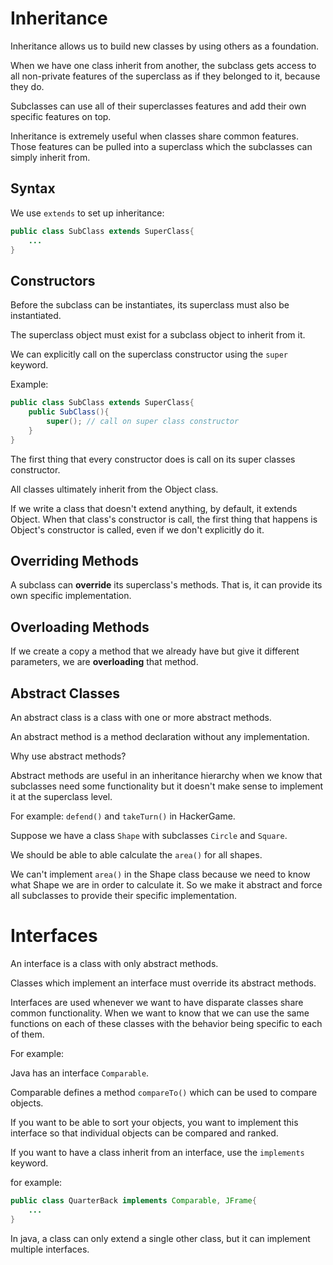 # Inheritance

Inheritance allows us to build new classes by using others as a foundation.

When we have one class inherit from another, the subclass gets access to all non-private features of the superclass as if they belonged to it, because they do.

Subclasses can use all of their superclasses features and add their own specific features on top.

Inheritance is extremely useful when classes share common features. Those features can be pulled into a superclass which the subclasses can simply inherit from.

## Syntax

We use `extends` to set up inheritance:

``` java
public class SubClass extends SuperClass{
    ...
}
```

## Constructors

Before the subclass can be instantiates, its superclass must also be instantiated.

The superclass object must exist for a subclass object to inherit from it.

We can explicitly call on the superclass constructor using the `super` keyword.

Example:

```java 
public class SubClass extends SuperClass{
    public SubClass(){
        super(); // call on super class constructor
    }
}
```

The first thing that every constructor does is call on its super classes constructor.

All classes ultimately inherit from the Object class.

If we write a class that doesn't extend anything, by default, it extends Object. When that class's constructor is call, the first thing that happens is Object's constructor is called, even if we don't explicitly do it.

## Overriding Methods

A subclass can **override** its superclass's methods. That is, it can provide its own specific implementation.

## Overloading Methods

If we create a copy a method that we already have but give it different parameters, we are **overloading** that method.

## Abstract Classes

An abstract class is a class with one or more abstract methods.

An abstract method is a method declaration without any implementation.

Why use abstract methods?

Abstract methods are useful in an inheritance hierarchy when we know that subclasses need some functionality but it doesn't make sense to implement it at the superclass level.

For example: `defend()` and `takeTurn()` in HackerGame.

Suppose we have a class `Shape` with subclasses `Circle` and `Square`.

We should be able to able calculate the `area()` for all shapes.

We can't implement `area()` in the Shape class because we need to know what Shape we are in order to calculate it. So we make it abstract and force all subclasses to provide their specific implementation.

# Interfaces

An interface is a class with only abstract methods. 

Classes which implement an interface must override its abstract methods.

Interfaces are used whenever we want to have disparate classes share common functionality. When we want to know that we can use the same functions on each of these classes with the behavior being specific to each of them.

For example:

Java has an interface `Comparable`.

Comparable defines a method `compareTo()` which can be used to compare objects. 

If you want to be able to sort your objects, you want to implement this interface so that individual objects can be compared and ranked.


If you want to have a class inherit from an interface, use the `implements` keyword.

for example:

``` java
public class QuarterBack implements Comparable, JFrame{
    ...
}
```

In java, a class can only extend a single other class, but it can implement multiple interfaces.